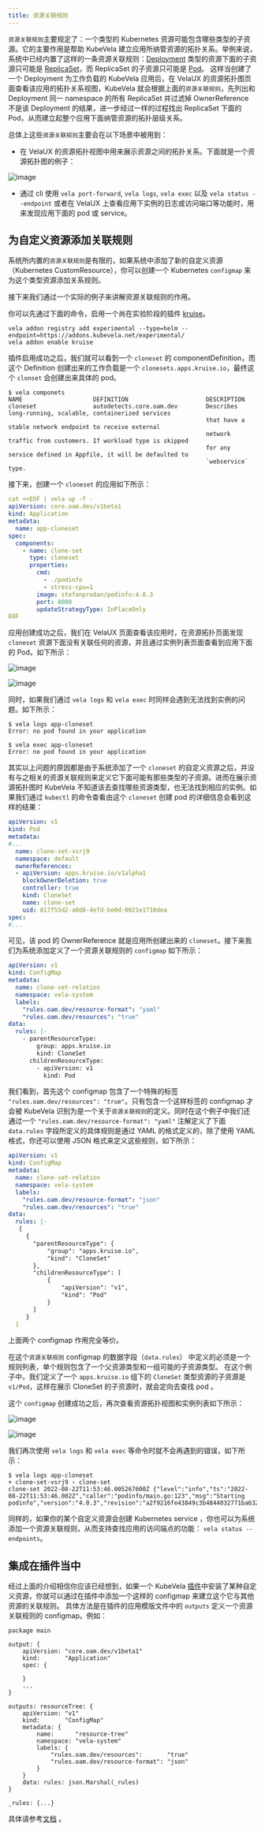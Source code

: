 ```yaml
---
title: 资源关联规则
--- 
```


`资源关联规则`主要规定了：一个类型的 Kubernetes 资源可能包含哪些类型的子资源。它的主要作用是帮助 KubeVela 建立应用所纳管资源的拓扑关系。举例来说，系统中已经内置了这样的一条资源关联规则：[Deployment](https://kubernetes.io/docs/concepts/workloads/controllers/deployment/) 类型的资源下面的子资源只可能是 [ReplicaSet](https://kubernetes.io/docs/concepts/workloads/controllers/replicaset/)，而 ReplicaSet 的子资源只可能是 [Pod](https://kubernetes.io/docs/concepts/workloads/pods/)。
这样当创建了一个 Deployment 为工作负载的 KubeVela 应用后，在 VelaUX 的资源拓扑图页面查看该应用的拓扑关系视图，KubeVela 就会根据上面的`资源关联规则`，先列出和 Deployment 同一 namespace 的所有 ReplicaSet 并过滤掉 OwnerReference 不是该 Deployment 的结果，进一步经过一样的过程找出 ReplicaSet 下面的 Pod，从而建立起整个应用下面纳管资源的拓扑层级关系。

总体上这些`资源关联规则`主要会在以下场景中被用到：

- 在 VelaUX 的资源拓扑视图中用来展示资源之间的拓扑关系。下面就是一个资源拓扑图的例子：

![image](../resources/tree.png)
  
- 通过 cli 使用 `vela port-forward`, `vela logs`, `vela exec` 以及 `vela status --endpoint` 或者在 VelaUX 上查看应用下实例的日志或访问端口等功能时，用来发现应用下面的 pod 或 service。

## 为自定义资源添加关联规则

系统所内置的`资源关联规则`是有限的，如果系统中添加了新的自定义资源（Kubernetes CustomResource），你可以创建一个 Kubernetes `configmap` 来为这个类型资源添加关系规则。

接下来我们通过一个实际的例子来讲解资源关联规则的作用。

你可以先通过下面的命令，启用一个尚在实验阶段的插件 [kruise](https://github.com/kubevela/catalog/tree/master/experimental/addons/kruise)。

```shell
vela addon registry add experimental --type=helm --endpoint=https://addons.kubevela.net/experimental/
vela addon enable kruise
```

插件启用成功之后，我们就可以看到一个 `cloneset` 的 componentDefinition，而这个 Definition 创建出来的工作负载是一个 `clonesets.apps.kruise.io`，最终这个 `clonset` 会创建出来具体的 pod。

```shell
$ vela componets
NAME                    DEFINITION                      DESCRIPTION                                                 
cloneset                autodetects.core.oam.dev        Describes long-running, scalable, containerized services    
                                                        that have a stable network endpoint to receive external     
                                                        network traffic from customers. If workload type is skipped 
                                                        for any service defined in Appfile, it will be defaulted to 
                                                        `webservice` type.
```

接下来，创建一个 `cloneset` 的应用如下所示：

```yaml
cat <<EOF | vela up -f -
apiVersion: core.oam.dev/v1beta1
kind: Application
metadata:
  name: app-cloneset
spec:
  components:
    - name: clone-set
      type: cloneset
      properties:
        cmd:
          - ./podinfo
          - stress-cpu=1
        image: stefanprodan/podinfo:4.0.3
        port: 8080
        updateStrategyType: InPlaceOnly
EOF
```

应用创建成功之后，我们在 VelaUX 页面查看该应用时，在资源拓扑页面发现 `cloneset` 资源下面没有关联任何的资源，并且通过实例列表页面查看到应用下面的 Pod，如下所示：

![image](../resources/cloneset-before.jpg)

![image](../resources/cloneset-before-pod.jpg)

同时，如果我们通过 `vela logs` 和 `vela exec` 时同样会遇到无法找到实例的问题。如下所示：

```shell
$ vela logs app-cloneset
Error: no pod found in your application
```

```shell
$ vela exec app-cloneset
Error: no pod found in your application
```

其实以上问题的原因都是由于系统添加了一个 `cloneset` 的自定义资源之后，并没有与之相关的资源关联规则来定义它下面可能有那些类型的子资源。进而在展示资源拓扑图时 KubeVela 不知道该去查找哪些资源类型，也无法找到相应的实例。如果我们通过 `kubectl` 的命令查看由这个 `cloneset` 创建 pod 的详细信息会看到这样的结果：

```yaml
apiVersion: v1
kind: Pod
metadata:
#...
  name: clone-set-vsrj9
  namespace: default
  ownerReferences:
  - apiVersion: apps.kruise.io/v1alpha1
    blockOwnerDeletion: true
    controller: true
    kind: CloneSet
    name: clone-set
    uid: 817f55d2-a0d8-4efd-be0d-0021e1710dea
spec:
#...
```

可见，该 pod 的 OwnerReference 就是应用所创建出来的 `cloneset`。接下来我们为系统添加定义了一个资源关联规则的 `configmap` 如下所示：

```yaml
apiVersion: v1
kind: ConfigMap
metadata:
  name: clone-set-relation
  namespace: vela-system
  labels:
    "rules.oam.dev/resource-format": "yaml"
    "rules.oam.dev/resources": "true"
data:
  rules: |-
    - parentResourceType:
        group: apps.kruise.io
        kind: CloneSet
      childrenResourceType:
        - apiVersion: v1
          kind: Pod
```

我们看到，首先这个 configmap 包含了一个特殊的标签 `"rules.oam.dev/resources": "true"`。只有包含一个这样标签的 configmap 才会被 KubeVela 识别为是一个关于`资源关联规则`的定义。同时在这个例子中我们还通过一个 `"rules.oam.dev/resource-format": "yaml"` 注解定义了下面 `data.rules` 字段所定义的具体规则是通过 YAML 的格式定义的，除了使用 YAML 格式，你还可以使用 JSON 格式来定义这些规则，如下所示：

```yaml
apiVersion: v1
kind: ConfigMap
metadata:
  name: clone-set-relation
  namespace: vela-system
  labels:
    "rules.oam.dev/resource-format": "json"
    "rules.oam.dev/resources": "true"
data:
  rules: |-
   [
     {
       "parentResourceType": {
           "group": "apps.kruise.io",
           "kind": "CloneSet"
       },
       "childrenResourceType": [
           {
               "apiVersion": "v1",
               "kind": "Pod"
           }
       ]
     }
  ]
```

上面两个 configmap 作用完全等价。

在这个`资源关联规则` configmap 的数据字段（`data.rules`） 中定义的必须是一个规则列表，单个规则包含了一个父资源类型和一组可能的子资源类型。 在这个例子中，我们定义了一个 `apps.kruise.io` 组下的 `CloneSet` 类型资源的子资源是 `v1/Pod`，这样在展示 CloneSet 的子资源时，就会定向去查找 pod 。 

这个 `configmap` 创建成功之后，再次查看资源拓扑视图和实例列表如下所示：

![image](../resources/cloneset-after.jpg)

![image](../resources/cloneset-after-pod.jpg)

我们再次使用 `vela logs` 和 `vela exec`  等命令时就不会再遇到的错误，如下所示：

```shell
$ vela logs app-cloneset
+ clone-set-vsrj9 › clone-set
clone-set 2022-08-22T11:53:46.005267600Z {"level":"info","ts":"2022-08-22T11:53:46.002Z","caller":"podinfo/main.go:123","msg":"Starting podinfo","version":"4.0.3","revision":"a2f9216fe43849c3b4844032771ba632307d8738","port":"9898"}
```

同样的，如果你的某个自定义资源会创建 Kubernetes service ，你也可以为系统添加一个资源关联规则，从而支持查找应用的访问端点的功能： `vela status --endpoints`。

## 集成在插件当中

经过上面的介绍相信你应该已经想到，如果一个 KubeVela [插件](../platform-engineers/addon/intro.md)中安装了某种自定义资源，你就可以通过在插件中添加一个这样的 configmap 来建立这个它与其他资源的关联规则。 具体方法是在插件的应用模版文件中的 `outputs` 定义一个资源关联规则的 configmap。例如：

```cue
package main

output: {
	apiVersion: "core.oam.dev/v1beta1"
	kind:       "Application"
	spec: {
		
	}
	... 
}

outputs: resourceTree: {
	apiVersion: "v1"
	kind:       "ConfigMap"
	metadata: {
		name:      "resource-tree"
		namespace: "vela-system"
		labels: {
			"rules.oam.dev/resources":       "true"
			"rules.oam.dev/resource-format": "json"
		}
	}
	data: rules: json.Marshal(_rules)
}

_rules: {...}
```

具体请参考[文档](../platform-engineers/addon/addon-cue.md#auxiliary-resources) 。